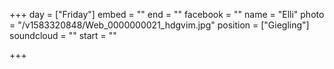+++
day = ["Friday"]
embed = ""
end = ""
facebook = ""
name = "Elli"
photo = "/v1583320848/Web_0000000021_hdgvim.jpg"
position = ["Giegling"]
soundcloud = ""
start = ""

+++
